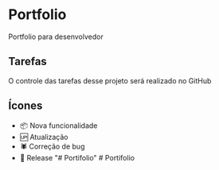 # Portfolio

Portfolio para desenvolvedor

## Tarefas

O controle das tarefas desse projeto será realizado no GitHub

## Ícones

- :package: Nova funcionalidade
- :up: Atualização
- :spider: Correção de bug
- :checkered_flag: Release
"# Portifolio" 
#   P o r t i f o l i o  
 